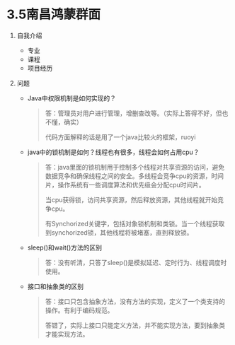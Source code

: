 # 3.5南昌鸿蒙群面

1. 自我介绍

   - 专业
   - 课程
   - 项目经历

2. 问题

   - Java中权限机制是如何实现的？

     > 答：管理员对用户进行管理，增删查改等。（实际上答得不好，但也不懂，确实）
     >
     > 代码方面解释的话是用了一个java比较火的框架，ruoyi

   - java中的锁机制是如何？线程也有很多，线程会如何占用cpu？

     > 答：java里面的锁机制用于控制多个线程对共享资源的访问，避免数据竞争和确保线程之间的安全。多线程会竞争cpu的资源，时间片，操作系统有一些调度算法和优先级会分配cpu时间片。
     >
     > 当cpu获得锁，访问共享资源，然后释放资源，其他线程就开始竞争cpu。
     >
     > 有Synchorized关键字，包括对象锁机制和类锁。当一个线程获取到synchorized锁，其他线程将被堵塞，直到释放锁。

   - sleep()和wait()方法的区别

     > 答：没有听清，只答了sleep()是模拟延迟、定时行为、线程调度时使用。

   - 接口和抽象类的区别

     > 答：接口只包含抽象方法，没有方法的实现，定义了一个类支持的操作。有利于编码规范。
     >
     > 答错了，实际上接口只能定义方法，并不能实现方法，要到抽象类才能实现方法。